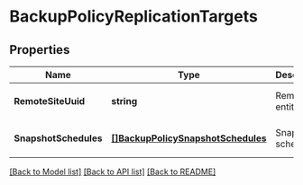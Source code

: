 # BackupPolicyReplicationTargets

## Properties
Name | Type | Description | Notes
------------ | ------------- | ------------- | -------------
**RemoteSiteUuid** | **string** | Remote site entity | [optional] [default to null]
**SnapshotSchedules** | [**[]BackupPolicySnapshotSchedules**](backup_policy_snapshot_schedules.md) | Snapshot schedule | [optional] [default to null]

[[Back to Model list]](../README.md#documentation-for-models) [[Back to API list]](../README.md#documentation-for-api-endpoints) [[Back to README]](../README.md)


